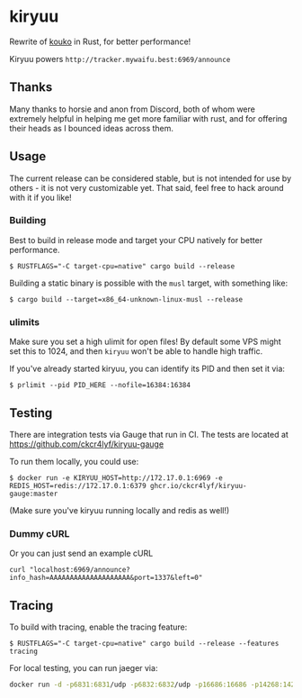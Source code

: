 # kiryuu

Rewrite of [kouko](https://github.com/ckcr4lyf/kouko) in Rust, for better performance!

Kiryuu powers `http://tracker.mywaifu.best:6969/announce`

## Thanks

Many thanks to horsie and anon from Discord, both of whom were extremely helpful in helping me get more familiar with rust, and for offering their heads as I bounced ideas across them.

## Usage

The current release can be considered stable, but is not intended for use by others - it is not very customizable yet. That said, feel free to hack around with it if you like!

### Building

Best to build in release mode and target your CPU natively for better performance.

```
$ RUSTFLAGS="-C target-cpu=native" cargo build --release
```

Building a static binary is possible with the `musl` target, with something like:

```
$ cargo build --target=x86_64-unknown-linux-musl --release

```

### ulimits

Make sure you set a high ulimit for open files! By default some VPS might set this to 1024, and then `kiryuu` won't be able to handle high traffic.

If you've already started kiryuu, you can identify its PID and then set it via:

```
$ prlimit --pid PID_HERE --nofile=16384:16384
```

## Testing

There are integration tests via Gauge that run in CI. The tests are located at https://github.com/ckcr4lyf/kiryuu-gauge

To run them locally, you could use:

```
$ docker run -e KIRYUU_HOST=http://172.17.0.1:6969 -e REDIS_HOST=redis://172.17.0.1:6379 ghcr.io/ckcr4lyf/kiryuu-gauge:master
```

(Make sure you've kiryuu running locally and redis as well!)

### Dummy cURL

Or you can just send an example cURL 

```
curl "localhost:6969/announce?info_hash=AAAAAAAAAAAAAAAAAAAA&port=1337&left=0" 
```

## Tracing

To build with tracing, enable the tracing feature:

```
$ RUSTFLAGS="-C target-cpu=native" cargo build --release --features tracing
```

For local testing, you can run jaeger via:

```sh
docker run -d -p6831:6831/udp -p6832:6832/udp -p16686:16686 -p14268:14268 jaegertracing/all-in-one:latest
```
